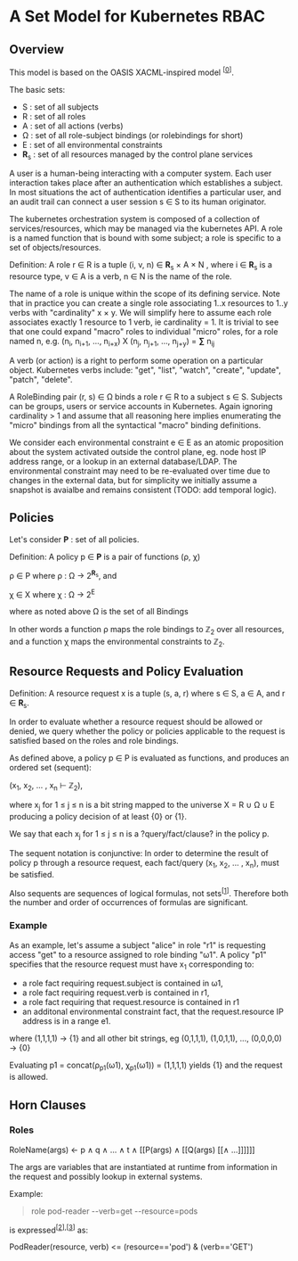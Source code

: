 # A Set Model for Kubernetes RBAC

## Overview

This model is based on the OASIS XACML-inspired model <sup>[[0]]</sup>.

The basic sets:

  * S : set of all subjects
  * R : set of all roles
  * A : set of all actions (verbs)
  * &Omega; : set of all role-subject bindings (or rolebindings for short)
  * E : set of all environmental constraints
  * __R__<sub>s</sub> : set of all resources managed by the control plane services

A user is a human-being interacting with a computer system. Each user interaction takes place 
after an authentication which establishes a subject. In most situations the act of authentication identifies a particular user,
and an audit trail can connect a user session s ∈ S to its human originator.

The kubernetes orchestration system is composed of a collection of services/resources, which may
be managed via the kubernetes API. A role is a named function that is bound with
some subject; a role is specific to a set of objects/resources. 

Definition: A role r ∈ R is a tuple (i, v, n) ∈ __R__<sub>s</sub> × A × N , where i ∈ __R__<sub>s</sub> is a resource type,
v ∈ A is a verb, n ∈ N is the name of the role.

The name of a role is unique within the scope of its defining service. Note that in practice you can create a single role
associating 1..x resources to 1..y verbs with "cardinality" x × y.  We will simplify here to assume each role associates 
exactly 1 resource to 1 verb, ie cardinality = 1. 
It is trivial to see that one could expand "macro" roles to individual "micro" roles, for a role named n, 
e.g. (n<sub>i</sub>, n<sub>i+1</sub>, ..., n<sub>i+x</sub>) X (n<sub>j</sub>, n<sub>j+1</sub>, ..., n<sub>j+y</sub>) = **&sum;** n<sub>ij</sub>

A verb (or action) is a right to perform some operation on a particular object. Kubernetes verbs include: 
"get", "list", "watch", "create", "update", "patch", "delete".

A RoleBinding pair (r, s) ∈ &Omega; binds a role r ∈ R to a subject s ∈ S. 
Subjects can be groups, users or service accounts in Kubernetes. 
Again ignoring cardinality > 1 and assume that all reasoning here implies enumerating the "micro" bindings 
from all the syntactical "macro" binding definitions.

We consider each environmental constraint e ∈ E as an atomic proposition about the system activated outside the control plane, 
eg. node host IP address range, or a lookup in an external database/LDAP. The environmental constraint may need to be re-evaluated over time due to changes in the external data, but for simplicity we initially assume a snapshot is avaialbe and remains consistent (TODO: add temporal logic).

## Policies

Let's consider __P__ : set of all policies.

Definition: A policy p ∈ __P__ is a pair of functions (&rho;, &chi;) 

&rho; ∈ &Rho; where &rho; : &Omega; &rarr; 2<sup>__R__<sub>s</sub></sup>, and 

&chi; ∈ &Chi; where &chi; : &Omega; &rarr; 2<sup>E</sup>

where as noted above &Omega; is the set of all Bindings

In other words a function &rho; maps the role bindings to &#8484;<sub>2</sub> over all resources, 
and a function &chi; maps the environmental constraints to &#8484;<sub>2</sub>.

## Resource Requests and Policy Evaluation

Definition: A resource request x is a tuple (s, a, r) where s ∈ S, a ∈ A, and r ∈ __R__<sub>s</sub>.

In order to evaluate whether a resource request should be allowed or denied, 
we query whether the policy or policies applicable to the request is satisfied based on the roles and role bindings. 

As defined above, a policy p ∈ P is evaluated as functions, and produces an ordered set (sequent):

(x<sub>1</sub>, x<sub>2</sub>, ... , x<sub>n</sub> &#8866; &#8484;<sub>2</sub>), 

where x<sub>j</sub> for 1 ≤ j ≤ n is a bit string mapped to the universe X = R ∪ &Omega; ∪ E producing a policy decision of at least {0} or {1}. 

We say that each x<sub>j</sub> for 1 ≤ j ≤ n is a ?query/fact/clause? in the policy p.

The sequent notation is conjunctive: In order to determine the result of policy p through
a resource request, each fact/query (x<sub>1</sub>, x<sub>2</sub>, ... , x<sub>n</sub>), must be satisfied.

Also sequents are sequences of logical formulas, not sets<sup>[[1]]</sup>. Therefore both the number and order of occurrences of formulas are significant.

### Example 
As an example, let's assume a subject "alice" in role "r1" is requesting access "get" to a resource assigned to role binding "ω1". 
A policy "p1" specifies that the resource request must have x<sub>1</sub> corresponding to:

* a role fact requiring request.subject is contained in ω1,
* a role fact requiring request.verb is contained in r1,
* a role fact requiring that request.resource is contained in r1 
* an additonal environmental constraint fact, that the request.resource IP address is in a range e1. 

where (1,1,1,1) &rarr; {1}
and all other bit strings, eg (0,1,1,1), (1,0,1,1), ..., (0,0,0,0) &rarr; {0}

Evaluating p1 = concat(&rho;<sub>p1</sub>(ω1), &chi;<sub>p1</sub>(ω1)) = (1,1,1,1) yields {1} and the request is allowed.

## Horn Clauses

### Roles

RoleName(args) ← p ∧ q ∧ ... ∧ t ∧ [[P(args) ∧ [[Q(args) [[∧ ...]]]]]]

The args are variables that are instantiated at runtime from information in the request and possibly lookup in external systems.

Example:

> role pod-reader --verb=get --resource=pods 

is expressed<sup>[[2]],[[3]]</sup> as:

PodReader(resource, verb) <= (resource=='pod') & (verb=='GET')


[0]: http://citeseerx.ist.psu.edu/viewdoc/download?doi=10.1.1.459.8327
[1]: https://en.wikipedia.org/wiki/Sequent
[2]: https://sites.google.com/site/pydatalog/Online-datalog-tutorial
[3]: https://sites.google.com/site/pydatalog/roadmap-and-change/documentation-of-version-81
